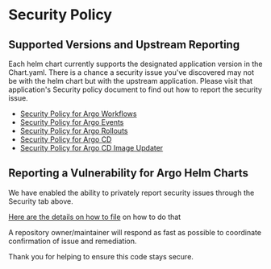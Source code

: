 # Security Policy

## Supported Versions and Upstream Reporting

Each helm chart currently supports the designated application version in the Chart.yaml. There is a chance a security issue you've discovered may not be with the helm chart but with the upstream application. Please visit that application's Security policy document to find out how to report the security issue.

* [Security Policy for Argo Workflows](https://github.com/nholuongut/argo-workflows/blob/main/SECURITY.md)
* [Security Policy for Argo Events](https://github.com/nholuongut/argo-events/blob/main/SECURITY.md)
* [Security Policy for Argo Rollouts](https://github.com/nholuongut/argo-rollouts/blob/main/docs/security.md)
* [Security Policy for Argo CD](https://github.com/nholuongut/argo-cd/blob/main/SECURITY.md)
* [Security Policy for Argo CD Image Updater](https://github.com/nholuongut/argocd-image-updater/blob/main/SECURITY.md)

## Reporting a Vulnerability for Argo Helm Charts

We have enabled the ability to privately report security issues through the  Security tab above.

[Here are the details on how to file](https://docs.github.com/en/code-security/security-advisories/guidance-on-reporting-and-writing/privately-reporting-a-security-vulnerability#privately-reporting-a-security-vulnerability) on how to do that

A repository owner/maintainer will respond as fast as possible to coordinate confirmation of issue and remediation.

Thank you for helping to ensure this code stays secure.

